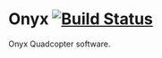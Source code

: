 # Onyx  [![Build Status](https://travis-ci.org/javachaos/Onyx.svg?branch=working)](https://travis-ci.org/javachaos/Onyx)
Onyx Quadcopter software.
